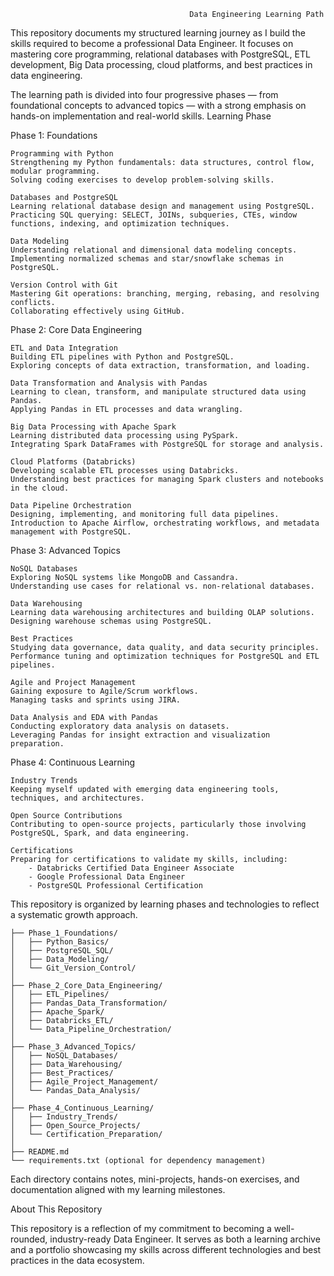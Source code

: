                                             Data Engineering Learning Path

This repository documents my structured learning journey as I build the skills required to become a professional Data Engineer. It focuses on mastering core programming, relational databases with PostgreSQL, ETL development, Big Data processing, cloud platforms, and best practices in data engineering.

The learning path is divided into four progressive phases — from foundational concepts to advanced topics — with a strong emphasis on hands-on implementation and real-world skills.
Learning Phase

Phase 1: Foundations

    Programming with Python  
    Strengthening my Python fundamentals: data structures, control flow, modular programming.
    Solving coding exercises to develop problem-solving skills.

    Databases and PostgreSQL  
    Learning relational database design and management using PostgreSQL.  
    Practicing SQL querying: SELECT, JOINs, subqueries, CTEs, window functions, indexing, and optimization techniques.

    Data Modeling  
    Understanding relational and dimensional data modeling concepts.  
    Implementing normalized schemas and star/snowflake schemas in PostgreSQL.

    Version Control with Git  
    Mastering Git operations: branching, merging, rebasing, and resolving conflicts.  
    Collaborating effectively using GitHub.

Phase 2: Core Data Engineering

    ETL and Data Integration  
    Building ETL pipelines with Python and PostgreSQL.  
    Exploring concepts of data extraction, transformation, and loading.

    Data Transformation and Analysis with Pandas  
    Learning to clean, transform, and manipulate structured data using Pandas.  
    Applying Pandas in ETL processes and data wrangling.

    Big Data Processing with Apache Spark  
    Learning distributed data processing using PySpark.  
    Integrating Spark DataFrames with PostgreSQL for storage and analysis.

    Cloud Platforms (Databricks)  
    Developing scalable ETL processes using Databricks.  
    Understanding best practices for managing Spark clusters and notebooks in the cloud.

    Data Pipeline Orchestration  
    Designing, implementing, and monitoring full data pipelines.  
    Introduction to Apache Airflow, orchestrating workflows, and metadata management with PostgreSQL.

Phase 3: Advanced Topics

    NoSQL Databases  
    Exploring NoSQL systems like MongoDB and Cassandra.  
    Understanding use cases for relational vs. non-relational databases.

    Data Warehousing  
    Learning data warehousing architectures and building OLAP solutions.  
    Designing warehouse schemas using PostgreSQL.

    Best Practices  
    Studying data governance, data quality, and data security principles.  
    Performance tuning and optimization techniques for PostgreSQL and ETL pipelines.

    Agile and Project Management  
    Gaining exposure to Agile/Scrum workflows.  
    Managing tasks and sprints using JIRA.

    Data Analysis and EDA with Pandas  
    Conducting exploratory data analysis on datasets.  
    Leveraging Pandas for insight extraction and visualization preparation.

Phase 4: Continuous Learning

    Industry Trends  
    Keeping myself updated with emerging data engineering tools, techniques, and architectures.

    Open Source Contributions  
    Contributing to open-source projects, particularly those involving PostgreSQL, Spark, and data engineering.

    Certifications  
    Preparing for certifications to validate my skills, including:  
        - Databricks Certified Data Engineer Associate  
        - Google Professional Data Engineer  
        - PostgreSQL Professional Certification

This repository is organized by learning phases and technologies to reflect a systematic growth approach.

```
├── Phase_1_Foundations/
│   ├── Python_Basics/
│   ├── PostgreSQL_SQL/
│   ├── Data_Modeling/
│   └── Git_Version_Control/
│
├── Phase_2_Core_Data_Engineering/
│   ├── ETL_Pipelines/
│   ├── Pandas_Data_Transformation/
│   ├── Apache_Spark/
│   ├── Databricks_ETL/
│   └── Data_Pipeline_Orchestration/
│
├── Phase_3_Advanced_Topics/
│   ├── NoSQL_Databases/
│   ├── Data_Warehousing/
│   ├── Best_Practices/
│   ├── Agile_Project_Management/
│   └── Pandas_Data_Analysis/
│
├── Phase_4_Continuous_Learning/
│   ├── Industry_Trends/
│   ├── Open_Source_Projects/
│   └── Certification_Preparation/
│
├── README.md
└── requirements.txt (optional for dependency management)
```

Each directory contains notes, mini-projects, hands-on exercises, and documentation aligned with my learning milestones.

About This Repository

This repository is a reflection of my commitment to becoming a well-rounded, industry-ready Data Engineer. It serves as both a learning archive and a portfolio showcasing my skills across different technologies and best practices in the data ecosystem.
